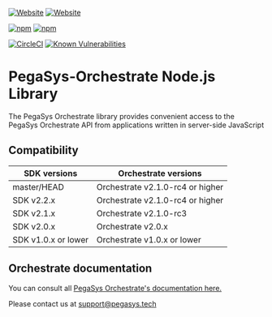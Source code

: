 [![Website](https://img.shields.io/website?label=documentation&url=https%3A%2F%2Fdocs.orchestrate.pegasys.tech%2F)](https://docs.orchestrate.pegasys.tech/)
[![Website](https://img.shields.io/website?label=website&url=https%3A%2F%2Fpegasys.tech%2Forchestrate%2F)](https://pegasys.tech/orchestrate/)

[![npm](https://img.shields.io/npm/v/pegasys-orchestrate)](https://www.npmjs.com/package/pegasys-orchestrate)
[![npm](https://img.shields.io/npm/dw/pegasys-orchestrate)](https://www.npmjs.com/package/pegasys-orchestrate)

[![CircleCI](https://img.shields.io/circleci/build/gh/PegaSysEng/orchestrate-node?token=b950a12c7c5f1ba8ae60273360c99d832301057a)](https://circleci.com/gh/PegaSysEng/orchestrate-node)
[![Known Vulnerabilities](https://snyk.io/test/github/PegaSysEng/orchestrate-node/badge.svg?targetFile=package.json)](https://snyk.io/test/github/PegaSysEng/orchestrate-node?targetFile=package.json)

# PegaSys-Orchestrate Node.js Library

The PegaSys Orchestrate library provides convenient access to the PegaSys Orchestrate API from applications written in server-side JavaScript

## Compatibility

| SDK versions        | Orchestrate versions             |
| ------------------- | -------------------------------- |
| master/HEAD         | Orchestrate v2.1.0-rc4 or higher |
| SDK v2.2.x          | Orchestrate v2.1.0-rc4 or higher |
| SDK v2.1.x          | Orchestrate v2.1.0-rc3           |
| SDK v2.0.x          | Orchestrate v2.0.x               |
| SDK v1.0.x or lower | Orchestrate v1.0.x or lower      |

## Orchestrate documentation

You can consult all [PegaSys Orchestrate's documentation here.](https://docs.orchestrate.pegasys.tech/)

Please contact us at [support@pegasys.tech](mailto:support@pegasys.tech?subject=Orchestrate+Node+SDK)
